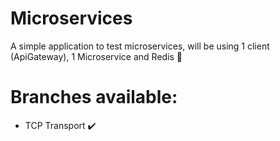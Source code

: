 # Microservices
A simple application to test microservices, will be using 1 client (ApiGateway), 1 Microservice and Redis 🥳

# Branches available:
- TCP Transport ✔️
